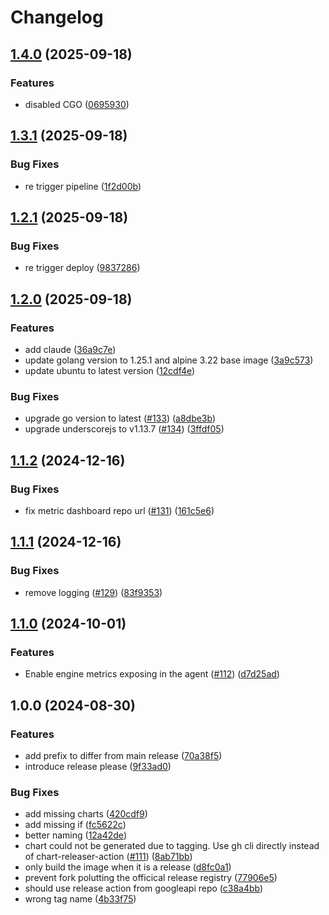 # Changelog

## [1.4.0](https://github.com/herirusmanto/shibuya/compare/v1.3.1...v1.4.0) (2025-09-18)


### Features

* disabled CGO ([0695930](https://github.com/herirusmanto/shibuya/commit/0695930e22028dc6bf70f2c2338ed3344d49f5eb))

## [1.3.1](https://github.com/herirusmanto/shibuya/compare/v1.3.0...v1.3.1) (2025-09-18)


### Bug Fixes

* re trigger pipeline ([1f2d00b](https://github.com/herirusmanto/shibuya/commit/1f2d00be547b1aa478270e9264e544cf946da63f))

## [1.2.1](https://github.com/herirusmanto/shibuya/compare/v1.2.0...v1.2.1) (2025-09-18)


### Bug Fixes

* re trigger deploy ([9837286](https://github.com/herirusmanto/shibuya/commit/98372861b3252816e9e71e6fa0f1a7dc765b3f7a))

## [1.2.0](https://github.com/herirusmanto/shibuya/compare/v1.1.2...v1.2.0) (2025-09-18)


### Features

* add claude ([36a9c7e](https://github.com/herirusmanto/shibuya/commit/36a9c7ed727d0b7b3caacbf779a3a2fb413448c2))
* update golang version to 1.25.1 and alpine 3.22 base image ([3a9c573](https://github.com/herirusmanto/shibuya/commit/3a9c5738c593094dd1df1aebfebcdeb6bbc014a1))
* update ubuntu to latest version ([12cdf4e](https://github.com/herirusmanto/shibuya/commit/12cdf4ead5c104ef352723631cb1691196519ff6))


### Bug Fixes

* upgrade go version to latest ([#133](https://github.com/herirusmanto/shibuya/issues/133)) ([a8dbe3b](https://github.com/herirusmanto/shibuya/commit/a8dbe3b45b49f4fef2db05b48f5cd60d7a295467))
* upgrade underscorejs to v1.13.7 ([#134](https://github.com/herirusmanto/shibuya/issues/134)) ([3ffdf05](https://github.com/herirusmanto/shibuya/commit/3ffdf05edd8d38cb4f80c2286b11b5080b3901a3))

## [1.1.2](https://github.com/rakutentech/shibuya/compare/v1.1.1...v1.1.2) (2024-12-16)


### Bug Fixes

* fix metric dashboard repo url ([#131](https://github.com/rakutentech/shibuya/issues/131)) ([161c5e6](https://github.com/rakutentech/shibuya/commit/161c5e64208dcc5637aaf899d1b81298ee40adc3))

## [1.1.1](https://github.com/rakutentech/shibuya/compare/v1.1.0...v1.1.1) (2024-12-16)


### Bug Fixes

* remove logging ([#129](https://github.com/rakutentech/shibuya/issues/129)) ([83f9353](https://github.com/rakutentech/shibuya/commit/83f93539c5b579ce1448fbfa752e254e7c8a2d8e))

## [1.1.0](https://github.com/rakutentech/shibuya/compare/v1.0.0...v1.1.0) (2024-10-01)


### Features

* Enable engine metrics exposing in the agent ([#112](https://github.com/rakutentech/shibuya/issues/112)) ([d7d25ad](https://github.com/rakutentech/shibuya/commit/d7d25adcb96451bc33d1d536f5b7017a64e1f4ba))

## 1.0.0 (2024-08-30)


### Features

* add prefix to differ from main release ([70a38f5](https://github.com/rakutentech/shibuya/commit/70a38f574ad5593c78d77456b6a83f735d62f3e4))
* introduce release please ([9f33ad0](https://github.com/rakutentech/shibuya/commit/9f33ad0c7c22d1063b68fc22f7746e1ce748c86f))


### Bug Fixes

* add missing charts ([420cdf9](https://github.com/rakutentech/shibuya/commit/420cdf94fa56d13b7bec7ce12dde20d14c1ffc39))
* add missing if ([fc5622c](https://github.com/rakutentech/shibuya/commit/fc5622ca1a59ca3dec356039145bac5f6bf15c9c))
* better naming ([12a42de](https://github.com/rakutentech/shibuya/commit/12a42de7e83c3e37f0e44a6fff923a5f59e48cfe))
* chart could not be generated due to tagging. Use gh cli directly instead of chart-releaser-action ([#111](https://github.com/rakutentech/shibuya/issues/111)) ([8ab71bb](https://github.com/rakutentech/shibuya/commit/8ab71bb47ce99c5c4d8e42976bcb277409f1354a))
* only build the image when it is a release ([d8fc0a1](https://github.com/rakutentech/shibuya/commit/d8fc0a1496f591d6c9254460010b28e3187bf5d8))
* prevent fork polutting the officical release registry ([77906e5](https://github.com/rakutentech/shibuya/commit/77906e5140365321eb881d7c1edf2db1a94e1ae9))
* should use release action from googleapi repo ([c38a4bb](https://github.com/rakutentech/shibuya/commit/c38a4bb2aaeb172a4d1e44296715d950724f5008))
* wrong tag name ([4b33f75](https://github.com/rakutentech/shibuya/commit/4b33f7506cf2863665052650b3744ec8505adf1e))
